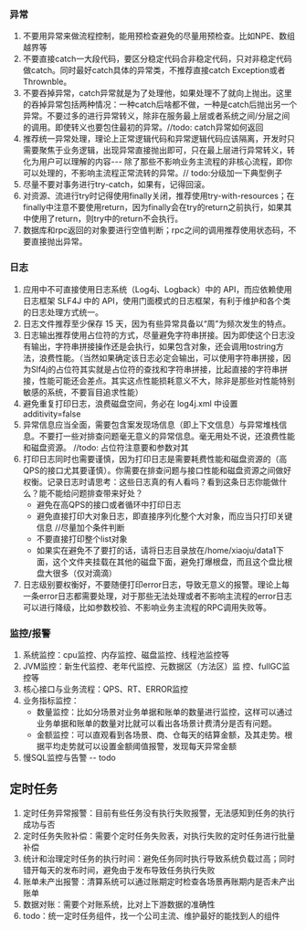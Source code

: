 ### 异常

1. 不要用异常来做流程控制，能用预检查避免的尽量用预检查。比如NPE、数组越界等
2. 不要直接catch一大段代码，要区分稳定代码合非稳定代码，只对非稳定代码做catch。同时最好catch具体的异常类，不推荐直接catch Exception或者Thrownble。
3. 不要吞掉异常，catch异常就是为了处理他，如果处理不了就向上抛出。这里的吞掉异常包括两种情况：一种catch后啥都不做，一种是catch后抛出另一个异常。不要过多的进行异常转义，除非在服务最上层或者系统之间/分层之间的调用。即使转义也要包住最初的异常。//todo: catch异常如何返回
4. 推荐统一异常处理，理论上正常逻辑代码和异常逻辑代码应该隔离，开发时只需要聚焦于业务逻辑，出现异常直接抛出即可，只在最上层进行异常转义，转化为用户可以理解的内容--- 除了那些不影响业务主流程的非核心流程，即你可以处理的，不影响主流程正常流转的异常。// todo:分级加一下典型例子
5. 尽量不要对事务进行try-catch，如果有，记得回滚。
6. 对资源、流进行try时记得使用finally关闭，推荐使用try-with-resources；在finally中注意不要使用return，因为finally会在try的return之前执行，如果其中使用了return，则try中的return不会执行。
7. 数据库和rpc返回的对象要进行空值判断；rpc之间的调用推荐使用状态码，不要直接抛出异常。

### 日志

1. 应用中不可直接使用日志系统（Log4j、Logback）中的 API，而应依赖使用日志框架 SLF4J 中的 API，使用门面模式的日志框架，有利于维护和各个类的日志处理方式统一。
2. 日志文件推荐至少保存 15 天，因为有些异常具备以“周”为频次发生的特点。
3. 日志输出推荐使用占位符的方式，尽量避免字符串拼接。因为即使这个日志没有输出，字符串拼接操作还是会执行，如果包含对象，还会调用tostring方法，浪费性能。（当然如果确定该日志必定会输出，可以使用字符串拼接，因为Slf4j的占位符其实就是占位符的查找和字符串拼接，比起直接的字符串拼接，性能可能还会差点。其实这点性能损耗意义不大，除非是那些对性能特别敏感的系统，不要盲目追求性能）
4. 避免重复打印日志，浪费磁盘空间，务必在 log4j.xml 中设置 additivity=false
5. 异常信息应当全面，需要包含案发现场信息（即上下文信息）与异常堆栈信息。不要打一些对排查问题毫无意义的异常信息。毫无用处不说，还浪费性能和磁盘资源。  //todo: 占位符注意要和参数对其
6. 打印日志同时也需要谨慎，因为打印日志是需要耗费性能和磁盘资源的（高QPS的接口尤其要谨慎）。你需要在排查问题与接口性能和磁盘资源之间做好权衡。记录日志时请思考：这些日志真的有人看吗？看到这条日志你能做什么？能不能给问题排查带来好处？
   - 避免在高QPS的接口或者循环中打印日志
   - 避免直接打印大对象日志，即直接序列化整个大对象，而应当只打印关键信息   //尽量加个条件判断
   - 不要直接打印整个list对象
   - 如果实在避免不了要打的话，请将日志目录放在/home/xiaoju/data1下面，这个文件夹挂载在其他的磁盘下面，避免打爆根盘，而且这个盘比根盘大很多（仅对滴滴）
7. 日志级别要权衡好，不要随便打印error日志，导致无意义的报警。理论上每一条error日志都需要处理，对于那些无法处理或者不影响主流程的error日志可以进行降级，比如参数校验、不影响业务主流程的RPC调用失败等。

### 监控/报警

1. 系统监控：cpu监控、内存监控、磁盘监控、线程池监控等
2. JVM监控：新生代监控、老年代监控、元数据区（方法区）监 控、fullGC监控等
3. 核心接口与业务流程：QPS、RT、ERROR监控
4. 业务指标监控：
   - 数量监控：比如分场景对业务单据和账单的数量进行监控，这样可以通过业务单据和账单的数量对比就可以看出各场景计费清分是否有问题。
   - 金额监控：可以直观看到各场景、商、仓每天的结算金额，及其走势。根据平均走势就可以设置金额阈值报警，发现每天异常金额
5. 慢SQL监控与告警 -- todo

## 定时任务

1. 定时任务异常报警：目前有些任务没有执行失败报警，无法感知到任务的执行成功与否
2. 定时任务失败补偿：需要个定时任务失败表，对执行失败的定时任务进行批量补偿
3. 统计和治理定时任务的执行时间：避免任务同时执行导致系统负载过高；同时错开每天的发布时间，避免由于发布导致任务执行失败
4. 账单未产出报警：清算系统可以通过账期定时检查各场景再账期内是否未产出账单
5. 数据对账：需要个对账系统，比对上下游数据的准确性
6. todo：统一定时任务组件，找一个公司主流、维护最好的能找到人的组件